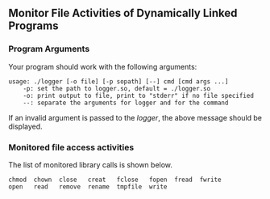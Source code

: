 ## Monitor File Activities of Dynamically Linked Programs  
### Program Arguments  
Your program should work with the following arguments:
``` 
usage: ./logger [-o file] [-p sopath] [--] cmd [cmd args ...]  
    -p: set the path to logger.so, default = ./logger.so  
    -o: print output to file, print to "stderr" if no file specified  
    --: separate the arguments for logger and for the command  
```  
If an invalid argument is passed to the *logger*, the above message should be displayed.  
### Monitored file access activities  
The list of monitored library calls is shown below.  
``` 
chmod  chown  close   creat   fclose   fopen  fread  fwrite  
open   read   remove  rename  tmpfile  write
```    

